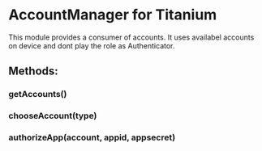 AccountManager for Titanium
===========================


This module provides a consumer of accounts. It uses availabel accounts on device and dont play the role as Authenticator. 


Methods:
--------

### getAccounts()

### chooseAccount(type)

###  authorizeApp(account, appid, appsecret)
